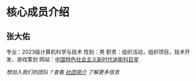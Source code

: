 # 核心成员介绍
## 张大佑
专业：2023级计算机科学与技术
性别：男
职责：组织活动，组织项目，技术开发，游戏策划
网站：[中国特色社会主义新时代迪斯科巨星](http://zhangdau.life/)

*想加入我们的团队？查看 [社团简介](简介.md) 了解更多信息*
